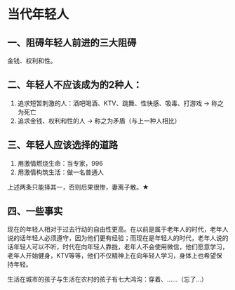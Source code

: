 # 当代年轻人

## 一、阻碍年轻人前进的三大阻碍

金钱、权利和性。

## 二、年轻人不应该成为的2种人：

1. 追求短暂刺激的人：酒吧喝酒、KTV、跳舞、性快感、吸毒、打游戏 -> 称之为死亡
2. 追求金钱、权利和性的人 -> 称之为矛盾（与上一种人相比）

## 三、年轻人应该选择的道路

1. 用激情燃烧生命：当专家，996
2. 用激情构筑生活：做一名普通人

上述两条只能择其一，否则后果很惨，妻离子散。★

## 四、一些事实

现在的年轻人相对于过去行动的自由性更高。在以前是属于老年人的时代，老年人说的话年轻人必须遵守，因为他们更有经验；而现在是年轻人的时代，老年人说的话年轻人可以不听，时代在向年轻人靠拢，老年人不会使用微信，他们愿意学习，老年人开始健身，KTV等等，他们不仅精神上在向年轻人学习，身体上也希望保持年轻。

生活在城市的孩子与生活在农村的孩子有七大鸿沟：穿着、......（忘了...）

